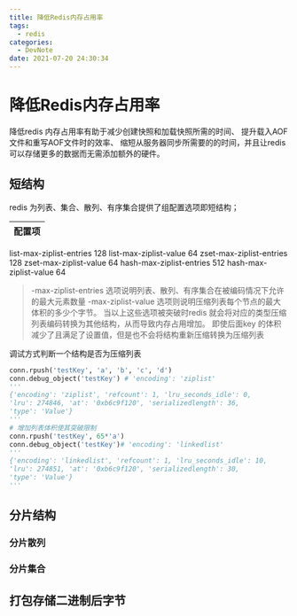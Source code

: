 ```yaml
---
title: 降低Redis内存占用率 
tags:
  - redis
categories:
  - DevNote 
date: 2021-07-20 24:30:34
---
```


# 降低Redis内存占用率 
降低redis 内存占用率有助于减少创建快照和加载快照所需的时间、
提升载入AOF文件和重写AOF文件时的效率、
缩短从服务器同步所需要的的时间，并且让redis可以存储更多的数据而无需添加额外的硬件。

## 短结构
redis 为列表、集合、散列、有序集合提供了组配置选项即短结构；

配置项|     
--------|
list-max-ziplist-entries 128 
list-max-ziplist-value 64 
zset-max-ziplist-entries 128 
zset-max-ziplist-value 64 
hash-max-ziplist-entries 512 
hash-max-ziplist-value 64 

>-max-ziplist-entries 选项说明列表、散列、有序集合在被编码情况下允许的最大元素数量
>-max-ziplist-value 选项则说明压缩列表每个节点的最大体积的多少个字节。
>当以上这些选项被突破时redis 就会将对应的类型压缩列表编码转换为其他结构，从而导致内存占用增加。
>即使后面key 的体积减少了且满足了设置值，但是也不会将结构重新压缩转换为压缩列表

调试方式判断一个结构是否为压缩列表 
```python
conn.rpush('testKey', 'a', 'b', 'c', 'd')
conn.debug_object('testKey') # 'encoding': 'ziplist'
'''
{'encoding': 'ziplist', 'refcount': 1, 'lru_seconds_idle': 0,  
'lru': 274846, 'at': '0xb6c9f120', 'serializedlength': 36,  
'type': 'Value'}
'''
# 增加列表体积使其突破限制
conn.rpush('testKey', 65*'a')
conn.debug_object('testKey')# 'encoding': 'linkedlist' 
'''
{'encoding': 'linkedlist', 'refcount': 1, 'lru_seconds_idle': 10,   
'lru': 274851, 'at': '0xb6c9f120', 'serializedlength': 30,          
'type': 'Value'}
'''
```

## 分片结构

### 分片散列

### 分片集合

## 打包存储二进制后字节